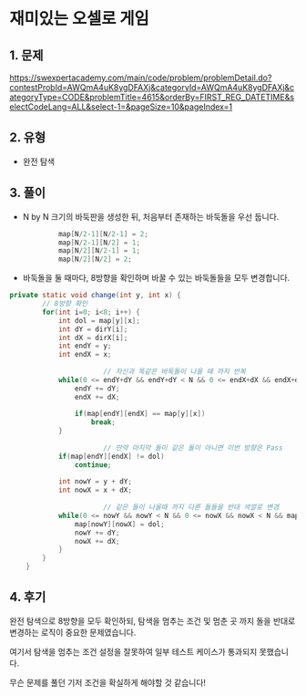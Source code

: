 # 재미있는 오셀로 게임

## 1. 문제
https://swexpertacademy.com/main/code/problem/problemDetail.do?contestProbId=AWQmA4uK8ygDFAXj&categoryId=AWQmA4uK8ygDFAXj&categoryType=CODE&problemTitle=4615&orderBy=FIRST_REG_DATETIME&selectCodeLang=ALL&select-1=&pageSize=10&pageIndex=1


## 2. 유형
* 완전 탐색

## 3. 풀이
* N by N 크기의 바둑판을 생성한 뒤, 처음부터 존재하는 바둑돌을 우선 둡니다.
~~~Java
			map[N/2-1][N/2-1] = 2;
			map[N/2-1][N/2] = 1;
			map[N/2][N/2-1] = 1;
			map[N/2][N/2] = 2;
~~~

* 바둑돌을 둘 때마다, 8방향을 확인하며 바꿀 수 있는 바둑돌들을 모두 변경합니다.
~~~Java
private static void change(int y, int x) {
		// 8방향 확인
		for(int i=0; i<8; i++) {
			int dol = map[y][x];
			int dY = dirY[i];
			int dX = dirX[i];
			int endY = y;
			int endX = x;
			
                       // 자신과 똑같은 바둑돌이 나올 때 까지 반복
			while(0 <= endY+dY && endY+dY < N && 0 <= endX+dX && endX+dX < N && map[endY+dY][endX+dX] != 0) {
				endY += dY;
				endX += dX;
				
				if(map[endY][endX] == map[y][x])
					break;
			}
			
                       // 만약 마지막 돌이 같은 돌이 아니면 이번 방향은 Pass
			if(map[endY][endX] != dol)
				continue;
			
			int nowY = y + dY;
			int nowX = x + dX;
			
                       // 같은 돌이 나올때 까지 다른 돌들을 반대 색깔로 변경
			while(0 <= nowY && nowY < N && 0 <= nowX && nowX < N && map[nowY][nowX] != dol && map[nowY][nowX] != 0) {
				map[nowY][nowX] = dol;
				nowY += dY;
				nowX += dX;
			}
		}
	}
~~~

## 4. 후기
완전 탐색으로 8방향을 모두 확인하되, 탐색을 멈추는 조건 및 멈춘 곳 까지 돌을 반대로 변경하는 로직이 중요한 문제였습니다.

여기서 탐색을 멈추는 조건 설정을 잘못하여 일부 테스트 케이스가 통과되지 못했습니다.

무슨 문제를 풀던 기저 조건을 확실하게 해야할 것 같습니다!
